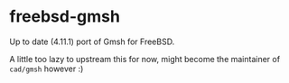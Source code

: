 # freebsd-gmsh

Up to date (4.11.1) port of Gmsh for FreeBSD.

A little too lazy to upstream this for now, might become the maintainer of `cad/gmsh` however :)
